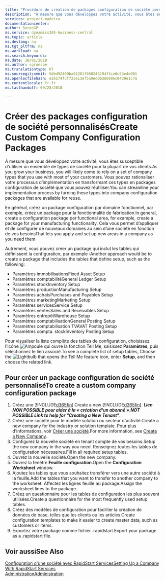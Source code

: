 ```yaml
---
title: "Procédure de création de packages configuration de société personnalisés | Microsoft Docs"
description: "À mesure que vous développez votre activité, vous êtes susceptible d'utiliser un ensemble de types de société pour la plupart de vos clients. Vous pouvez rationaliser votre processus d’implémentation en transformant ces types en packages configuration de société que vous pouvez réutiliser."
services: project-madeira
documentationcenter: 
author: SorenGP
ms.service: dynamics365-business-central
ms.topic: article
ms.devlang: na
ms.tgt_pltfrm: na
ms.workload: na
ms.search.keywords: 
ms.date: 10/01/2018
ms.author: sgroespe
ms.translationtype: HT
ms.sourcegitcommit: 9dbd92409ba02281f008246194f3ce0c53e4e001
ms.openlocfilehash: e26174fcf723e13ef5a9ed0b386006c0439e1c7a
ms.contentlocale: fr-fr
ms.lasthandoff: 09/28/2018

---
```

# <a name="create-custom-company-configuration-packages"></a><span data-ttu-id="a66bc-104">Créer des packages configuration de société personnalisés</span><span class="sxs-lookup"><span data-stu-id="a66bc-104">Create Custom Company Configuration Packages</span></span>
<span data-ttu-id="a66bc-105">À mesure que vous développez votre activité, vous êtes susceptible d'utiliser un ensemble de types de société pour la plupart de vos clients.</span><span class="sxs-lookup"><span data-stu-id="a66bc-105">As you grow your business, you will likely come to rely on a set of company types that you use with most of your customers.</span></span> <span data-ttu-id="a66bc-106">Vous pouvez rationaliser votre processus d’implémentation en transformant ces types en packages configuration de société que vous pouvez réutiliser.</span><span class="sxs-lookup"><span data-stu-id="a66bc-106">You can streamline your implementation process by turning these types into company configuration packages that are available for reuse.</span></span>  

<span data-ttu-id="a66bc-107">En général, créez un package configuration par domaine fonctionnel, par exemple, créez un package pour la fonctionnalité de fabrication.</span><span class="sxs-lookup"><span data-stu-id="a66bc-107">In general, create a configuration package per functional area, for example, create a package for your manufacturing functionality.</span></span> <span data-ttu-id="a66bc-108">Cela vous permet d’appliquer et de configurer de nouveaux domaines au sein d’une société en fonction de vos besoins</span><span class="sxs-lookup"><span data-stu-id="a66bc-108">That lets you apply and set up new areas in a company as you need them</span></span>  

<span data-ttu-id="a66bc-109">Autrement, vous pouvez créer un package qui inclut les tables qui définissent la configuration, par exemple :</span><span class="sxs-lookup"><span data-stu-id="a66bc-109">Another approach would be to create a package that includes the tables that define setup, such as the following:</span></span>  

-   <span data-ttu-id="a66bc-110">Paramètres immobilisations</span><span class="sxs-lookup"><span data-stu-id="a66bc-110">Fixed Asset Setup</span></span>  
-   <span data-ttu-id="a66bc-111">Paramètres comptabilité</span><span class="sxs-lookup"><span data-stu-id="a66bc-111">General Ledger Setup</span></span>  
-   <span data-ttu-id="a66bc-112">Paramètres stock</span><span class="sxs-lookup"><span data-stu-id="a66bc-112">Inventory Setup</span></span>  
-   <span data-ttu-id="a66bc-113">Paramètres production</span><span class="sxs-lookup"><span data-stu-id="a66bc-113">Manufacturing Setup</span></span>  
-   <span data-ttu-id="a66bc-114">Paramètres achats</span><span class="sxs-lookup"><span data-stu-id="a66bc-114">Purchases and Payables Setup</span></span>  
-   <span data-ttu-id="a66bc-115">Paramètres marketing</span><span class="sxs-lookup"><span data-stu-id="a66bc-115">Marketing Setup</span></span>  
-   <span data-ttu-id="a66bc-116">Paramètres services</span><span class="sxs-lookup"><span data-stu-id="a66bc-116">Service Setup</span></span>  
-   <span data-ttu-id="a66bc-117">Paramètres ventes</span><span class="sxs-lookup"><span data-stu-id="a66bc-117">Sales and Receivables Setup</span></span>  
-   <span data-ttu-id="a66bc-118">Paramètres entrepôt</span><span class="sxs-lookup"><span data-stu-id="a66bc-118">Warehouse Setup</span></span>  
-   <span data-ttu-id="a66bc-119">Paramètres comptabilisation</span><span class="sxs-lookup"><span data-stu-id="a66bc-119">General Posting Setup</span></span>  
-   <span data-ttu-id="a66bc-120">Paramètres comptabilisation TVA</span><span class="sxs-lookup"><span data-stu-id="a66bc-120">VAT Posting Setup</span></span>  
-   <span data-ttu-id="a66bc-121">Paramètres compta. stock</span><span class="sxs-lookup"><span data-stu-id="a66bc-121">Inventory Posting Setup</span></span>  

<span data-ttu-id="a66bc-122">Pour visualiser la liste complète des tables de configuration, choisissez l'icône ![Ampoule qui ouvre la fonction Tell Me](media/ui-search/search_small.png "Dites-moi ce que vous voulez faire"), saisissez **Paramètres**, puis sélectionnez le lien associé.</span><span class="sxs-lookup"><span data-stu-id="a66bc-122">To see a complete list of setup tables, Choose the ![Lightbulb that opens the Tell Me feature](media/ui-search/search_small.png "Tell me what you want to do") icon, enter **Setup**, and then choose the related link.</span></span>  

## <a name="to-create-a-custom-company-configuration-package"></a><span data-ttu-id="a66bc-123">Pour créer un package configuration de société personnalisé</span><span class="sxs-lookup"><span data-stu-id="a66bc-123">To create a custom company configuration package</span></span>  
1.  <span data-ttu-id="a66bc-124">Créez une [!INCLUDE[d365fin](includes/d365fin_md.md)].</span><span class="sxs-lookup"><span data-stu-id="a66bc-124">Create a new [!INCLUDE[d365fin](includes/d365fin_md.md)].</span></span> <span data-ttu-id="a66bc-125">***Lien NON POSSIBLE pour aider à la « création d'un abonné »***.</span><span class="sxs-lookup"><span data-stu-id="a66bc-125">***NOT POSSIBLE Link to help for "Creating a New Tenant"***.</span></span>   
2.  <span data-ttu-id="a66bc-126">Créez une société pour le modèle solution ou secteur d'activité.</span><span class="sxs-lookup"><span data-stu-id="a66bc-126">Create a new company for the industry or solution template.</span></span> <span data-ttu-id="a66bc-127">Pour plus d’informations, voir [Créer une société](admin-how-to-create-a-new-company.md).</span><span class="sxs-lookup"><span data-stu-id="a66bc-127">For more information, see [Create a New Company](admin-how-to-create-a-new-company.md).</span></span>  
3.  <span data-ttu-id="a66bc-128">Configurez la nouvelle société en tenant compte de vos besoins.</span><span class="sxs-lookup"><span data-stu-id="a66bc-128">Setup the new company in the way you need.</span></span> <span data-ttu-id="a66bc-129">Renseignez toutes les tables de configuration nécessaires.</span><span class="sxs-lookup"><span data-stu-id="a66bc-129">Fill in all required setup tables.</span></span>  
4.  <span data-ttu-id="a66bc-130">Ouvrez la nouvelle société.</span><span class="sxs-lookup"><span data-stu-id="a66bc-130">Open the new company.</span></span>
5. <span data-ttu-id="a66bc-131">Ouvrez la fenêtre **Feuille configuration**.</span><span class="sxs-lookup"><span data-stu-id="a66bc-131">Open the **Configuration Worksheet** window.</span></span>  
6.  <span data-ttu-id="a66bc-132">Ajoutez les tables que vous souhaitez transférer vers une autre société à la feuille.</span><span class="sxs-lookup"><span data-stu-id="a66bc-132">Add the tables that you want to transfer to another company to the worksheet.</span></span> <span data-ttu-id="a66bc-133">Affectez les lignes feuille au package.</span><span class="sxs-lookup"><span data-stu-id="a66bc-133">Assign the worksheet lines to the package.</span></span>  
7.  <span data-ttu-id="a66bc-134">Créez un questionnaire pour les tables de configuration les plus souvent utilisées.</span><span class="sxs-lookup"><span data-stu-id="a66bc-134">Create a questionnaire for the most frequently used setup tables.</span></span>  
8.  <span data-ttu-id="a66bc-135">Créez des modèles de configuration pour faciliter la création de données de base, telles que les clients ou les articles.</span><span class="sxs-lookup"><span data-stu-id="a66bc-135">Create configuration templates to make it easier to create master data, such as customers or items.</span></span>  
9.  <span data-ttu-id="a66bc-136">Exportez votre package comme fichier .rapidstart.</span><span class="sxs-lookup"><span data-stu-id="a66bc-136">Export your package as a .rapidstart file.</span></span>  

## <a name="see-also"></a><span data-ttu-id="a66bc-137">Voir aussi</span><span class="sxs-lookup"><span data-stu-id="a66bc-137">See Also</span></span>  
[<span data-ttu-id="a66bc-138">Configuration d'une société avec RapidStart Services</span><span class="sxs-lookup"><span data-stu-id="a66bc-138">Setting Up a Company With RapidStart Services</span></span>](admin-set-up-a-company-with-rapidstart.md)  
[<span data-ttu-id="a66bc-139">Administration</span><span class="sxs-lookup"><span data-stu-id="a66bc-139">Administration</span></span>](admin-setup-and-administration.md)

